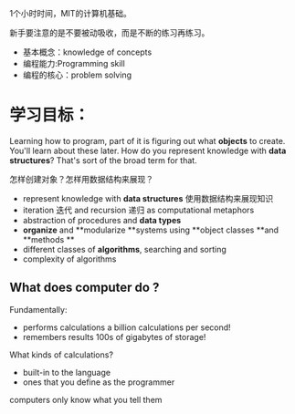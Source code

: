 1个小时时间，MIT的计算机基础。

新手要注意的是不要被动吸收，而是不断的练习再练习。

* 基本概念：knowledge of concepts
* 编程能力:Programming skill
* 编程的核心：problem solving 



# 学习目标：

Learning how to program, part of it is figuring out what **objects** to create. You'll learn about these later. How do you represent knowledge with **data structures**? That's sort of the broad term for that.

怎样创建对象？怎样用数据结构来展现？

* represent knowledge with **data structures**   使用数据结构来展现知识
* iteration 迭代 and recursion 递归 as computational metaphors 
* abstraction of procedures and **data types**  
* **organize** and **modularize **systems using **object classes **and **methods **
* different classes of **algorithms**, searching and sorting 
* complexity of algorithms

## What does computer do ?

Fundamentally: 

*  performs calculations a billion calculations per second! 
*  remembers results 100s of gigabytes of storage! 

What kinds of calculations? 

* built-in to the language 
* ones that you define as the programmer 

computers only know what you tell them





